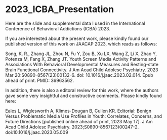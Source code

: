# 2023_ICBA_Presentation
Here are the slide and supplemental data I used in the International Conference of Behavioral Addictions (ICBA) 2023.

If you are interested about the present work, please kindly found our published version of this work on JAACAP 2023, which reads as follows:

Song, K. R., Zhang JL, Zhou N, Fu Y, Zou B, Xu LX, Wang Z, Li X, Zhao Y, Potenza M, Fang X, Zhang JT. Youth Screen Media Activity Patterns and Associations With Behavioral Developmental Measures and Resting-state Brain Functional Connectivity. J Am Acad Child Adolesc Psychiatry. 2023 Mar 20:S0890-8567(23)00132-6. doi: 10.1016/j.jaac.2023.02.014. Epub ahead of print. PMID: 36963562.

In addition, there is also a editoral review for this work, where the authors gave some very insightful and constructive comments. Please kindly found here:

Eales L, Wiglesworth A, Klimes-Dougan B, Cullen KR. Editorial: Benign Versus Problematic Media Use Profiles in Youth: Correlates, Concerns, and Future Directions [published online ahead of print, 2023 May 17]. J Am Acad Child Adolesc Psychiatry. 2023;S0890-8567(23)00247-2. doi:10.1016/j.jaac.2023.05.009

